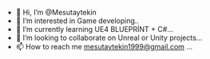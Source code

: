 - 👋 Hi, I’m @Mesutaytekin
- 👀 I’m interested in Game developing..
- 🌱 I’m currently learning UE4 BLUEPRİNT + C#...
- 💞️ I’m looking to collaborate on Unreal or Unity projects...
- 📫 How to reach me mesutaytekin1999@gmail.com ...

<!---
Mesutaytekin/Mesutaytekin is a ✨ special ✨ repository because its `README.md` (this file) appears on your GitHub profile.
You can click the Preview link to take a look at your changes.
--->
